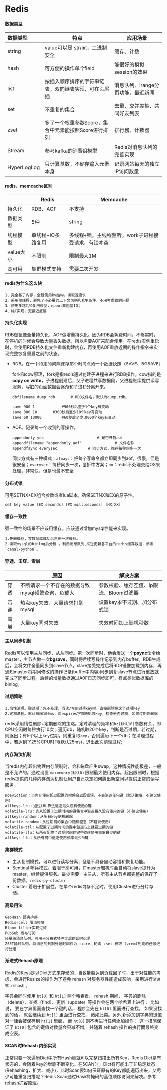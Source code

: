 # Redis

#### 数据类型

| 数据类型    | 特点                                                 | 应用场景                           |
| :---------- | ---------------------------------------------------- | ---------------------------------- |
| string      | value可以是 str/int，二进制安全                      | 缓存、计数                         |
| hash        | 可方便的操作单个field                                | 能很好的模拟session的效果          |
| list        | 按插入顺序排序的字符串链表，双向链表实现，可在头尾插 | 消息队列、lrange分页功能，最近新闻 |
| set         | 不重复的集合                                         | 去重、交并差集、共同好友列表       |
| zset        | 多了一个权重参数Score，集合中元素能按照Score进行排列 | 排行榜、计数器                     |
| Stream      | 参考kafka的消费组模型                                | Redis对消息队列的完善实现          |
| HyperLogLog | 只计算基数，不储存输入元素本身                       | 记录网站每天的独立IP访问数量       |

#### redis、memcache区别

|           | Redis             | Memcache                                            |
| --------- | ----------------- | --------------------------------------------------- |
| 持久化    | RDB、AOF          | 不支持                                              |
| 数据类型  | 5种               | string                                              |
| 线程模型  | 单线程+IO多路复用 | 多线程+锁，主线程监听，work子进程接受请求，有锁冲突 |
| value大小 | 不限制            | 限制最大1M                                          |
| 高可用    | 集群模式支持      | 需要二次开发                                        |

#### redis为什么这么快

```
1、完全基于内存，全程使用kv结构，读取速度快
2、采用单线程，避免了不必要的上下文切换和竞争条件，不用考虑锁的问题
3、使用多路I/O复用模型，epool非阻塞IO；
4、纯C实现，更接近底层
```

#### 持久化实现

RDB做镜像全量持久化，AOF做增量持久化。因为RDB会耗费时间，不够实时，在停机的时候会导致大量丢失数据，所以需要AOF来配合使用。在redis实例重启时，会使用RDB持久化文件重新构建内存，再使用AOF重放近期的操作指令来实现完整恢复重启之前的状态。

- RDB。在一个特定的间隔保存那个时间点的一个数据快照（SAVE、BGSAVE）

  fork和cow原理，fork是指redis通过创建子进程来进行RDB操作，cow指的是**copy on write**，子进程创建后，父子进程共享数据段，父进程继续提供读写服务，写脏的页面数据会逐渐和子进程分离开来。

  ```
  dbfilename dump.rdb		# RDB文件名，默认为dump.rdb。
  
  save 900 1 			#900秒后至少1个key有变动
  save 300 10 		#300秒后至少10个key有变动
  save 60 10000 		#60秒后至少10000个key有变动
  ```

- AOF。记录每一个收到的写操作。

  ```
  appendonly yes						# 是否开启aof
  appendfilename "appendonly.aof"				# 文件名称
  appendfsync everysec 				# 同步方式，推荐每秒同步一次
  ```

  同步方式有三种模式：`always`：把每个写命令都立即同步到aof，很慢，但是很安全；`everysec`：每秒同步一次，是折中方案；`no`：redis不处理交给OS来处理，非常快，但是也最不安全

#### 分布式锁

可用SETNX+EX组合参数或者lua脚本，确保SETNX和EX的原子性。

```
set key value [EX seconds] [PX milliseconds] [NX|XX]
```

#### 缓存一致性

强一致性的场景不应该用缓存，应该通过增加mysql性能来实现。

```
1.先删缓存，写数据库成功后再删一次缓存。
2.读取mysql的binlog后分析 ，利用消息队列,推送更新各平台的redis缓存数据，参考`canal-python`。
```

#### 穿透、击穿、雪崩

|      | 原因                                              | 解决方案                                |
| ---- | ------------------------------------------------- | --------------------------------------- |
| 穿透 | 不断请求一个不存在的数据导致mysql频繁查询，负载大 | 参数校验、缓存空值、ip限流、Bloom过滤器 |
| 击穿 | 热点key失效，大量请求打到mysql                    | 设置key永不过期、加分布式锁             |
| 雪崩 | 大量key同时失效                                   | 失效时间加上随机秒数                    |

#### 主从同步机制

Redis可以使用主从同步，从从同步。第一次同步时，他会发送一个**psync**命令给master，主节点做一次**bgsave**，同时将后续写操作记录到内存buffer。RDB生成后，会将文件全量同步到slave节点，slave接受完成后将RDB镜像加载到内存，再通知master将期间修改的操作记录(buffer中内容)同步到复slave节点进行重放就完成了同步过程。后续的增量数据通过AOF日志同步即可，有点类似数据库的binlog。

#### 过期策略

```
1.惰性清理。键过期了先不处理，当读/写到过期key时，直接删除掉这个过期key
2.定期清理。默认每隔100ms，对expires字典随机取key，检查是否过期，如果过期则删除
```

redis采用惰性删除+定期删除的策略。定时清理的频率和`hz(默认10)`参数有关，即CPU空闲时每秒执行10次；遍历db，随机取20个key，判断是否过期，若过期，则逐出；有5个以上key过期，则重复取key，否则遍历下一个db；在清理过程中，若达到了25%CPU时间(默认25ms)，退出此次清理过程;

#### 内存淘汰机制

当redis内存超出物理内存限制时，会和磁盘产生swap，这种情况性能极差，一般是不允许的。通过设置 `maxmemory(默认0)` 限制最大使用内存。超出限制时，根据redis提供的几种内存淘汰机制让用户自己决定如何腾出新空间以提供正常的读写服务。

```
noeviction：当内存使用超过配置的时候会返回错误，不会驱逐任何键（默认策略，不建议使用）
allkeys-lru：通过LRU算法驱逐最久没有使用的键
volatile-lru：先从设置了过期时间的键集合中驱逐最久没有使用的键（不建议使用）
allkeys-random：从所有key随机删除
volatile-random：从过期键的集合中随机驱逐（不建议使用）
volatile-ttl：从配置了过期时间的键中驱逐马上就要过期的键
volatile-lfu：从所有配置了过期时间的键中驱逐使用频率最少的键
allkeys-lfu：从所有键中驱逐使用频率最少的键
```

#### 集群模式

- 主从复制模式。可以进行读写分离，但是不具备自动容错和恢复功能。
-  Sentinal 哨兵模式。着眼于高可用，在master宕机时会自动将slave提升为master，继续提供服务。最少需要一主三从，所有主从节点都完整的保存了一份数据。`redis-py-cluster`
-  Cluster 着眼于扩展性，在单个redis内存不足时，使用Cluster进行分片存储。

#### 高级用法

```
GeoHash 距离排序
Redis-cell 限流模块
Bloom filter实现过滤
PubSub 发布订阅
轻量级消息队列。可用于分布式锁冲突后的延时处理
ZSET延时队列。将消息的到期处理时间作为 score，轮询 zset 获取 (zrem)到期的任务进行处理
```

#### 渐进式Rehash原理

Redis的Keys是以Dict方式来存储的，当数量超达到负载因子时，出于对性能的考虑，会进行Resize的操作为了避免 rehash 对服务器性能造成影响，采用进行`渐进式 rehash` 。

字典会同时使用 `ht[0]` 和 `ht[1]` 两个哈希表，  rehash 期间， 字典的删除（delete）、查找（find）、更新（update）等操作会在两个哈希表上进行： 比如说， 要在字典里面查找一个键的话， 程序会先在 `ht[0]` 里面进行查找， 如果没找到的话， 就会继续到 `ht[1]` 里面进行查找， 诸如此类。另外,新添加到字典的键值对一律会被保存到 `ht[1]` 里面， 而 `ht[0]` 则不再进行任何添加操作： 这一措施保证了 `ht[0]` 包含的键值对数量会只减不增， 并随着 rehash 操作的执行而最终变成空表。

#### SCAN时Rehash 内部实现

正常只要一次遍历Dict中所有Hash桶就可以完整扫描出所有Key，Redis Dict是有状态的，会随着Key的增删不断变化。在SCAN时，Dict有可能出于非稳定状态(Rehashing，扩大、减小)，此时Scan要如何保证原有的Key都能遍历出来，又尽少可能重复扫描呢？Redis Scan通过Hash桶掩码的高位顺序访问来解决。参考[rehash扩容原理](https://tech.meituan.com/2018/07/27/redis-rehash-practice-optimization.html)。